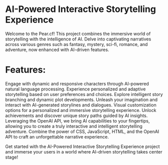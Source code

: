 # AI-Powered Interactive Storytelling Experience

Welcome to the Pear.cf! This project combines the immersive world of storytelling with the intelligence of AI. Delve into captivating narratives across various genres such as fantasy, mystery, sci-fi, romance, and adventure, now enhanced with AI-driven features.

# Features:

Engage with dynamic and responsive characters through AI-powered natural language processing.
Experience personalized and adaptive storytelling based on user preferences and choices.
Explore intelligent story branching and dynamic plot developments.
Unleash your imagination and interact with AI-generated storylines and dialogues.
Visual customization options for a personalized and immersive storytelling experience.
Unlock achievements and discover unique story paths guided by AI insights.
Leveraging the OpenAI API, we bring AI capabilities to your fingertips, allowing you to create a truly interactive and intelligent storytelling adventure. Combine the power of CSS, JavaScript, HTML, and the OpenAI API to craft an unforgettable narrative experience.

Get started with the AI-Powered Interactive Storytelling Experience project and immerse your users in a world where AI-driven storytelling takes center stage!
